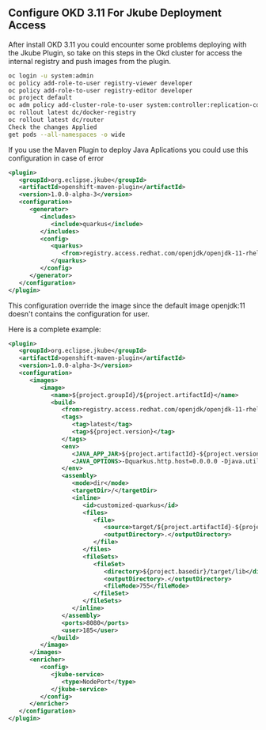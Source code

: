 ## Configure OKD 3.11 For Jkube Deployment Access

After install OKD 3.11 you could encounter some problems deploying with the Jkube Plugin, so take on this steps in the Okd cluster for access the internal registry and push images from the plugin.

~~~bash
oc login -u system:admin
oc policy add-role-to-user registry-viewer developer
oc policy add-role-to-user registry-editor developer
oc project default
oc adm policy add-cluster-role-to-user system:controller:replication-controller -z deployer
oc rollout latest dc/docker-registry
oc rollout latest dc/router
Check the changes Applied 
get pods --all-namespaces -o wide
~~~

If you use the Maven Plugin to deploy Java Aplications you could use this configuration in case of error

~~~xml
<plugin>
   <groupId>org.eclipse.jkube</groupId>
   <artifactId>openshift-maven-plugin</artifactId>
   <version>1.0.0-alpha-3</version>
   <configuration>
      <generator>
         <includes>
            <include>quarkus</include>
         </includes>
         <config>
            <quarkus>
               <from>registry.access.redhat.com/openjdk/openjdk-11-rhel7</from>
            </quarkus>
         </config>
      </generator>
   </configuration>
</plugin>
~~~

This configuration override the image since the default image openjdk:11 doesn't contains the configuration for user.

Here is a complete example:

~~~xml
<plugin>
   <groupId>org.eclipse.jkube</groupId>
   <artifactId>openshift-maven-plugin</artifactId>
   <version>1.0.0-alpha-3</version>
   <configuration>
      <images>
         <image>
            <name>${project.groupId}/${project.artifactId}</name>
            <build>
               <from>registry.access.redhat.com/openjdk/openjdk-11-rhel7</from>
               <tags>
                  <tag>latest</tag>
                  <tag>${project.version}</tag>
               </tags>
               <env>
                  <JAVA_APP_JAR>${project.artifactId}-${project.version}-runner.jar</JAVA_APP_JAR>
                  <JAVA_OPTIONS>-Dquarkus.http.host=0.0.0.0 -Djava.util.logging.manager=org.jboss.logmanager.LogManager</JAVA_OPTIONS>
               </env>
               <assembly>
                  <mode>dir</mode>
                  <targetDir>/</targetDir>
                  <inline>
                     <id>customized-quarkus</id>
                     <files>
                        <file>
                           <source>target/${project.artifactId}-${project.version}-runner.jar</source>
                           <outputDirectory>.</outputDirectory>
                        </file>
                     </files>
                     <fileSets>
                        <fileSet>
                           <directory>${project.basedir}/target/lib</directory>
                           <outputDirectory>.</outputDirectory>
                           <fileMode>755</fileMode>
                        </fileSet>
                     </fileSets>
                  </inline>
               </assembly>
               <ports>8080</ports>
               <user>185</user>
            </build>
         </image>
      </images>
      <enricher>
         <config>
            <jkube-service>
               <type>NodePort</type>
            </jkube-service>
         </config>
      </enricher>
   </configuration>
</plugin>
~~~

